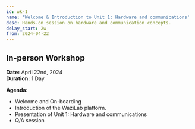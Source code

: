 ```yaml
---
id: wk-1
name: 'Welcome & Introduction to Unit 1: Hardware and communications'
desc: Hands-on session on hardware and communication concepts.
delay_start: 2w
from: 2024-04-22
---
```


## In-person Workshop

**Date:** April 22nd, 2024  
**Duration:**  1 Day 

**Agenda:**
- Welcome and On-boarding
- Introduction of the WaziLab platform.
- Presentation of Unit 1: Hardware and communications
- Q/A session
